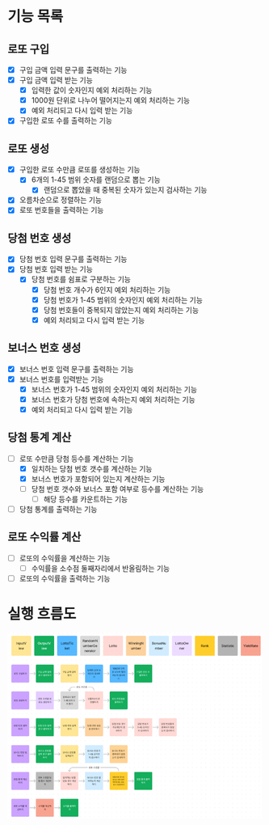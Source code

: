 # 기능 목록

## 로또 구입
- [x] 구입 금액 입력 문구를 출력하는 기능
- [x] 구입 금액 입력 받는 기능
  - [x] 입력한 값이 숫자인지 예외 처리하는 기능
  - [x] 1000원 단위로 나누어 떨어지는지 예외 처리하는 기능
  - [x] 예외 처리되고 다시 입력 받는 기능
- [x] 구입한 로또 수를 출력하는 기능

## 로또 생성
- [x] 구입한 로또 수만큼 로또를 생성하는 기능
  - [x] 6개의 1-45 범위 숫자를 랜덤으로 뽑는 기능
    - [x] 랜덤으로 뽑았을 때 중복된 숫자가 있는지 검사하는 기능
- [x] 오름차순으로 정렬하는 기능
- [x] 로또 번호들을 출력하는 기능

## 당첨 번호 생성
- [x] 당첨 번호 입력 문구를 출력하는 기능
- [x] 당첨 번호 입력 받는 기능
  - [x] 당첨 번호를 쉼표로 구분하는 기능
    - [x] 당첨 번호 개수가 6인지 예외 처리하는 기능
    - [x] 당첨 번호가 1-45 범위의 숫자인지 예외 처리하는 기능
    - [x] 당첨 번호들이 중복되지 않았는지 예외 처리하는 기능
    - [x] 예외 처리되고 다시 입력 받는 기능

## 보너스 번호 생성
- [x] 보너스 번호 입력 문구를 출력하는 기능
- [x] 보너스 번호를 입력받는 기능
  - [x] 보너스 번호가 1-45 범위의 숫자인지 예외 처리하는 기능
  - [x] 보너스 번호가 당첨 번호에 속하는지 예외 처리하는 기능
  - [x] 예외 처리되고 다시 입력 받는 기능

## 당첨 통계 계산
- [ ] 로또 수만큼 당첨 등수를 계산하는 기능 
  - [x] 일치하는 당첨 번호 갯수를 계산하는 기능
  - [x] 보너스 번호가 포함되어 있는지 계산하는 기능
  - [ ] 당첨 번호 갯수와 보너스 포함 여부로 등수를 계산하는 기능
    - [ ] 해당 등수를 카운트하는 기능
- [ ] 당첨 통계를 출력하는 기능

## 로또 수익률 계산
- [ ] 로또의 수익률을 계산하는 기능
  - [ ] 수익률을 소수점 둘째자리에서 반올림하는 기능
- [ ] 로또의 수익률을 출력하는 기능

# 실행 흐름도
![img.png](img.png)